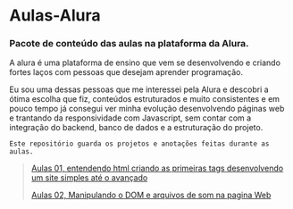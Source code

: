 # Aulas-Alura

### Pacote de conteúdo das aulas na plataforma da Alura.


A alura é uma plataforma de ensino que vem se desenvolvendo e criando fortes laços com pessoas que desejam aprender programação.

Eu sou uma dessas pessoas que me interessei pela Alura e descobri a ótima escolha que fiz, conteúdos estruturados e muito consistentes e em pouco tempo já consegui ver minha evolução desenvolvendo páginas web e trantando da responsividade com Javascript, sem contar com a integração do backend, banco de dados e a estruturação do projeto.

```
Este repositório guarda os projetos e anotações feitas durante as aulas.
```

> <a href="https://github.com/HenriqueBeserra/Aulas-Alura/tree/main/Aulas01">Aulas 01, entendendo html criando as primeiras tags desenvolvendo um site simples até o avançado</a>
>  
> <a href="https://github.com/HenriqueBeserra/Aulas-Alura/tree/main/Aulas02">Aulas 02, Manipulando o DOM e arquivos de som na pagina Web</a>
